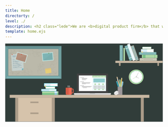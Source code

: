 ```yaml
---
title: Home
directorty: /
level: ./
description: <h2 class="lede">We are <b>digital product firm</b> that will help you get to your next strategic milestone faster.</h2>
template: home.ejs
---
```

<div class="header--image">
  <img src="./images/illustrations/header.svg" />
</div>